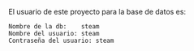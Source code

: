 El usuario de este proyecto para la base de datos es:

	Nombre de la db:	steam
	Nombre del usuario:	steam
	Contraseña del usuario:	steam
